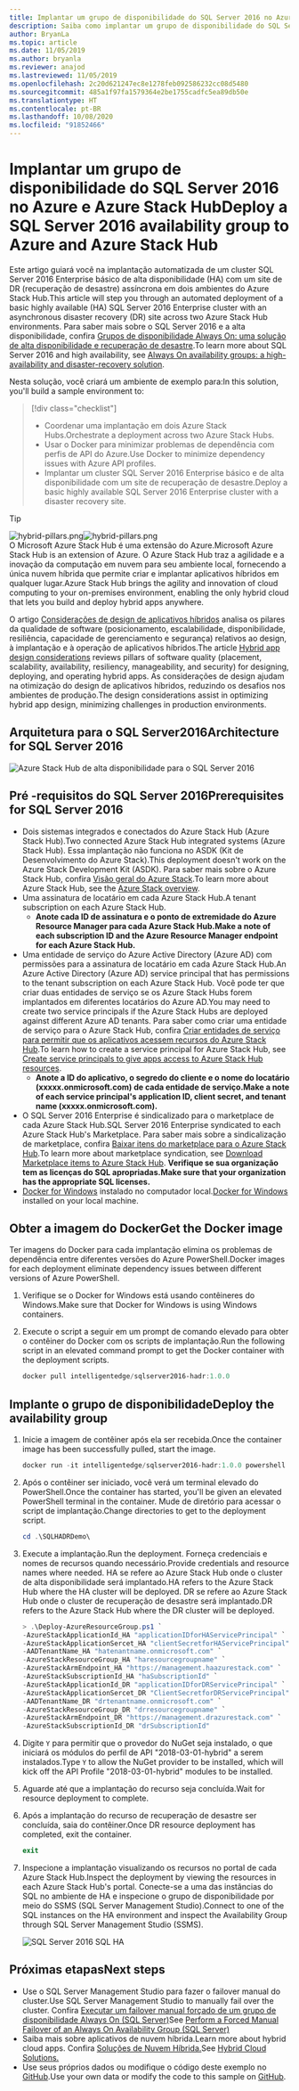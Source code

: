 ```yaml
---
title: Implantar um grupo de disponibilidade do SQL Server 2016 no Azure e Azure Stack Hub
description: Saiba como implantar um grupo de disponibilidade do SQL Server 2016 no Azure e Azure Stack Hub.
author: BryanLa
ms.topic: article
ms.date: 11/05/2019
ms.author: bryanla
ms.reviewer: anajod
ms.lastreviewed: 11/05/2019
ms.openlocfilehash: 2c20d621247ec8e1278feb092586232cc08d5480
ms.sourcegitcommit: 485a1f97fa1579364e2be1755cadfc5ea89db50e
ms.translationtype: HT
ms.contentlocale: pt-BR
ms.lasthandoff: 10/08/2020
ms.locfileid: "91852466"
---
```

# <a name="deploy-a-sql-server-2016-availability-group-to-azure-and-azure-stack-hub"></a><span data-ttu-id="c3009-103">Implantar um grupo de disponibilidade do SQL Server 2016 no Azure e Azure Stack Hub</span><span class="sxs-lookup"><span data-stu-id="c3009-103">Deploy a SQL Server 2016 availability group to Azure and Azure Stack Hub</span></span>

<span data-ttu-id="c3009-104">Este artigo guiará você na implantação automatizada de um cluster SQL Server 2016 Enterprise básico de alta disponibilidade (HA) com um site de DR (recuperação de desastre) assíncrona em dois ambientes do Azure Stack Hub.</span><span class="sxs-lookup"><span data-stu-id="c3009-104">This article will step you through an automated deployment of a basic highly available (HA) SQL Server 2016 Enterprise cluster with an asynchronous disaster recovery (DR) site across two Azure Stack Hub environments.</span></span> <span data-ttu-id="c3009-105">Para saber mais sobre o SQL Server 2016 e a alta disponibilidade, confira [Grupos de disponibilidade Always On: uma solução de alta disponibilidade e recuperação de desastre](/sql/database-engine/availability-groups/windows/always-on-availability-groups-sql-server?view=sql-server-2016).</span><span class="sxs-lookup"><span data-stu-id="c3009-105">To learn more about SQL Server 2016 and high availability, see [Always On availability groups: a high-availability and disaster-recovery solution](/sql/database-engine/availability-groups/windows/always-on-availability-groups-sql-server?view=sql-server-2016).</span></span>

<span data-ttu-id="c3009-106">Nesta solução, você criará um ambiente de exemplo para:</span><span class="sxs-lookup"><span data-stu-id="c3009-106">In this solution, you'll build a sample environment to:</span></span>

> [!div class="checklist"]
> - <span data-ttu-id="c3009-107">Coordenar uma implantação em dois Azure Stack Hubs.</span><span class="sxs-lookup"><span data-stu-id="c3009-107">Orchestrate a deployment across two Azure Stack Hubs.</span></span>
> - <span data-ttu-id="c3009-108">Usar o Docker para minimizar problemas de dependência com perfis de API do Azure.</span><span class="sxs-lookup"><span data-stu-id="c3009-108">Use Docker to minimize dependency issues with Azure API profiles.</span></span>
> - <span data-ttu-id="c3009-109">Implantar um cluster SQL Server 2016 Enterprise básico e de alta disponibilidade com um site de recuperação de desastre.</span><span class="sxs-lookup"><span data-stu-id="c3009-109">Deploy a basic highly available SQL Server 2016 Enterprise cluster with a disaster recovery site.</span></span>

> [!Tip]  
> <span data-ttu-id="c3009-110">![hybrid-pillars.png](./media/solution-deployment-guide-cross-cloud-scaling/hybrid-pillars.png)</span><span class="sxs-lookup"><span data-stu-id="c3009-110">![hybrid-pillars.png](./media/solution-deployment-guide-cross-cloud-scaling/hybrid-pillars.png)</span></span>  
> <span data-ttu-id="c3009-111">O Microsoft Azure Stack Hub é uma extensão do Azure.</span><span class="sxs-lookup"><span data-stu-id="c3009-111">Microsoft Azure Stack Hub is an extension of Azure.</span></span> <span data-ttu-id="c3009-112">O Azure Stack Hub traz a agilidade e a inovação da computação em nuvem para seu ambiente local, fornecendo a única nuvem híbrida que permite criar e implantar aplicativos híbridos em qualquer lugar.</span><span class="sxs-lookup"><span data-stu-id="c3009-112">Azure Stack Hub brings the agility and innovation of cloud computing to your on-premises environment, enabling the only hybrid cloud that lets you build and deploy hybrid apps anywhere.</span></span>  
> 
> <span data-ttu-id="c3009-113">O artigo [Considerações de design de aplicativos híbridos](overview-app-design-considerations.md) analisa os pilares da qualidade de software (posicionamento, escalabilidade, disponibilidade, resiliência, capacidade de gerenciamento e segurança) relativos ao design, à implantação e à operação de aplicativos híbridos.</span><span class="sxs-lookup"><span data-stu-id="c3009-113">The article [Hybrid app design considerations](overview-app-design-considerations.md) reviews pillars of software quality (placement, scalability, availability, resiliency, manageability, and security) for designing, deploying, and operating hybrid apps.</span></span> <span data-ttu-id="c3009-114">As considerações de design ajudam na otimização do design de aplicativos híbridos, reduzindo os desafios nos ambientes de produção.</span><span class="sxs-lookup"><span data-stu-id="c3009-114">The design considerations assist in optimizing hybrid app design, minimizing challenges in production environments.</span></span>

## <a name="architecture-for-sql-server-2016"></a><span data-ttu-id="c3009-115">Arquitetura para o SQL Server2016</span><span class="sxs-lookup"><span data-stu-id="c3009-115">Architecture for SQL Server 2016</span></span>

![Azure Stack Hub de alta disponibilidade para o SQL Server 2016](media/solution-deployment-guide-sql-ha/image1.png)

## <a name="prerequisites-for-sql-server-2016"></a><span data-ttu-id="c3009-117">Pré -requisitos do SQL Server 2016</span><span class="sxs-lookup"><span data-stu-id="c3009-117">Prerequisites for SQL Server 2016</span></span>

- <span data-ttu-id="c3009-118">Dois sistemas integrados e conectados do Azure Stack Hub (Azure Stack Hub).</span><span class="sxs-lookup"><span data-stu-id="c3009-118">Two connected Azure Stack Hub integrated systems (Azure Stack Hub).</span></span> <span data-ttu-id="c3009-119">Essa implantação não funciona no ASDK (Kit de Desenvolvimento do Azure Stack).</span><span class="sxs-lookup"><span data-stu-id="c3009-119">This deployment doesn't work on the Azure Stack Development Kit (ASDK).</span></span> <span data-ttu-id="c3009-120">Para saber mais sobre o Azure Stack Hub, confira [Visão geral do Azure Stack](https://azure.microsoft.com/overview/azure-stack/).</span><span class="sxs-lookup"><span data-stu-id="c3009-120">To learn more about Azure Stack Hub, see the [Azure Stack overview](https://azure.microsoft.com/overview/azure-stack/).</span></span>
- <span data-ttu-id="c3009-121">Uma assinatura de locatário em cada Azure Stack Hub.</span><span class="sxs-lookup"><span data-stu-id="c3009-121">A tenant subscription on each Azure Stack Hub.</span></span>
  - <span data-ttu-id="c3009-122">**Anote cada ID de assinatura e o ponto de extremidade do Azure Resource Manager para cada Azure Stack Hub.**</span><span class="sxs-lookup"><span data-stu-id="c3009-122">**Make a note of each subscription ID and the Azure Resource Manager endpoint for each Azure Stack Hub.**</span></span>
- <span data-ttu-id="c3009-123">Uma entidade de serviço do Azure Active Directory (Azure AD) com permissões para a assinatura de locatário em cada Azure Stack Hub.</span><span class="sxs-lookup"><span data-stu-id="c3009-123">An Azure Active Directory (Azure AD) service principal that has permissions to the tenant subscription on each Azure Stack Hub.</span></span> <span data-ttu-id="c3009-124">Você pode ter que criar duas entidades de serviço se os Azure Stack Hubs forem implantados em diferentes locatários do Azure AD.</span><span class="sxs-lookup"><span data-stu-id="c3009-124">You may need to create two service principals if the Azure Stack Hubs are deployed against different Azure AD tenants.</span></span> <span data-ttu-id="c3009-125">Para saber como criar uma entidade de serviço para o Azure Stack Hub, confira [Criar entidades de serviço para permitir que os aplicativos acessem recursos do Azure Stack Hub](/azure-stack/user/azure-stack-create-service-principals).</span><span class="sxs-lookup"><span data-stu-id="c3009-125">To learn how to create a service principal for Azure Stack Hub, see [Create service principals to give apps access to Azure Stack Hub resources](/azure-stack/user/azure-stack-create-service-principals).</span></span>
  - <span data-ttu-id="c3009-126">**Anote a ID do aplicativo, o segredo do cliente e o nome do locatário (xxxxx.onmicrosoft.com) de cada entidade de serviço.**</span><span class="sxs-lookup"><span data-stu-id="c3009-126">**Make a note of each service principal's application ID, client secret, and tenant name (xxxxx.onmicrosoft.com).**</span></span>
- <span data-ttu-id="c3009-127">O SQL Server 2016 Enterprise é sindicalizado para o marketplace de cada Azure Stack Hub.</span><span class="sxs-lookup"><span data-stu-id="c3009-127">SQL Server 2016 Enterprise syndicated to each Azure Stack Hub's Marketplace.</span></span> <span data-ttu-id="c3009-128">Para saber mais sobre a sindicalização de marketplace, confira [Baixar itens do marketplace para o Azure Stack Hub](/azure-stack/operator/azure-stack-download-azure-marketplace-item).</span><span class="sxs-lookup"><span data-stu-id="c3009-128">To learn more about marketplace syndication, see [Download Marketplace items to Azure Stack Hub](/azure-stack/operator/azure-stack-download-azure-marketplace-item).</span></span>
    <span data-ttu-id="c3009-129">**Verifique se sua organização tem as licenças do SQL apropriadas.**</span><span class="sxs-lookup"><span data-stu-id="c3009-129">**Make sure that your organization has the appropriate SQL licenses.**</span></span>
- <span data-ttu-id="c3009-130">[Docker for Windows](https://docs.docker.com/docker-for-windows/) instalado no computador local.</span><span class="sxs-lookup"><span data-stu-id="c3009-130">[Docker for Windows](https://docs.docker.com/docker-for-windows/) installed on your local machine.</span></span>

## <a name="get-the-docker-image"></a><span data-ttu-id="c3009-131">Obter a imagem do Docker</span><span class="sxs-lookup"><span data-stu-id="c3009-131">Get the Docker image</span></span>

<span data-ttu-id="c3009-132">Ter imagens do Docker para cada implantação elimina os problemas de dependência entre diferentes versões do Azure PowerShell.</span><span class="sxs-lookup"><span data-stu-id="c3009-132">Docker images for each deployment eliminate dependency issues between different versions of Azure PowerShell.</span></span>

1. <span data-ttu-id="c3009-133">Verifique se o Docker for Windows está usando contêineres do Windows.</span><span class="sxs-lookup"><span data-stu-id="c3009-133">Make sure that Docker for Windows is using Windows containers.</span></span>
2. <span data-ttu-id="c3009-134">Execute o script a seguir em um prompt de comando elevado para obter o contêiner do Docker com os scripts de implantação.</span><span class="sxs-lookup"><span data-stu-id="c3009-134">Run the following script in an elevated command prompt to get the Docker container with the deployment scripts.</span></span>

    ```powershell  
    docker pull intelligentedge/sqlserver2016-hadr:1.0.0
    ```

## <a name="deploy-the-availability-group"></a><span data-ttu-id="c3009-135">Implante o grupo de disponibilidade</span><span class="sxs-lookup"><span data-stu-id="c3009-135">Deploy the availability group</span></span>

1. <span data-ttu-id="c3009-136">Inicie a imagem de contêiner após ela ser recebida.</span><span class="sxs-lookup"><span data-stu-id="c3009-136">Once the container image has been successfully pulled, start the image.</span></span>

      ```powershell  
      docker run -it intelligentedge/sqlserver2016-hadr:1.0.0 powershell
      ```

2. <span data-ttu-id="c3009-137">Após o contêiner ser iniciado, você verá um terminal elevado do PowerShell.</span><span class="sxs-lookup"><span data-stu-id="c3009-137">Once the container has started, you'll be given an elevated PowerShell terminal in the container.</span></span> <span data-ttu-id="c3009-138">Mude de diretório para acessar o script de implantação.</span><span class="sxs-lookup"><span data-stu-id="c3009-138">Change directories to get to the deployment script.</span></span>

      ```powershell  
      cd .\SQLHADRDemo\
      ```

3. <span data-ttu-id="c3009-139">Execute a implantação.</span><span class="sxs-lookup"><span data-stu-id="c3009-139">Run the deployment.</span></span> <span data-ttu-id="c3009-140">Forneça credenciais e nomes de recursos quando necessário.</span><span class="sxs-lookup"><span data-stu-id="c3009-140">Provide credentials and resource names where needed.</span></span> <span data-ttu-id="c3009-141">HA se refere ao Azure Stack Hub onde o cluster de alta disponibilidade será implantado.</span><span class="sxs-lookup"><span data-stu-id="c3009-141">HA refers to the Azure Stack Hub where the HA cluster will be deployed.</span></span> <span data-ttu-id="c3009-142">DR se refere ao Azure Stack Hub onde o cluster de recuperação de desastre será implantado.</span><span class="sxs-lookup"><span data-stu-id="c3009-142">DR refers to the Azure Stack Hub where the DR cluster will be deployed.</span></span>

      ```powershell
      > .\Deploy-AzureResourceGroup.ps1 `
      -AzureStackApplicationId_HA "applicationIDforHAServicePrincipal" `
      -AzureStackApplicationSercet_HA "clientSecretforHAServicePrincipal" `
      -AADTenantName_HA "hatenantname.onmicrosoft.com" `
      -AzureStackResourceGroup_HA "haresourcegroupname" `
      -AzureStackArmEndpoint_HA "https://management.haazurestack.com" `
      -AzureStackSubscriptionId_HA "haSubscriptionId" `
      -AzureStackApplicationId_DR "applicationIDforDRServicePrincipal" `
      -AzureStackApplicationSercet_DR "ClientSecretforDRServicePrincipal" `
      -AADTenantName_DR "drtenantname.onmicrosoft.com" `
      -AzureStackResourceGroup_DR "drresourcegroupname" `
      -AzureStackArmEndpoint_DR "https://management.drazurestack.com" `
      -AzureStackSubscriptionId_DR "drSubscriptionId"
      ```

4. <span data-ttu-id="c3009-143">Digite `Y` para permitir que o provedor do NuGet seja instalado, o que iniciará os módulos do perfil de API "2018-03-01-hybrid" a serem instalados.</span><span class="sxs-lookup"><span data-stu-id="c3009-143">Type `Y` to allow the NuGet provider to be installed, which will kick off the API Profile "2018-03-01-hybrid" modules to be installed.</span></span>

5. <span data-ttu-id="c3009-144">Aguarde até que a implantação do recurso seja concluída.</span><span class="sxs-lookup"><span data-stu-id="c3009-144">Wait for resource deployment to complete.</span></span>

6. <span data-ttu-id="c3009-145">Após a implantação do recurso de recuperação de desastre ser concluída, saia do contêiner.</span><span class="sxs-lookup"><span data-stu-id="c3009-145">Once DR resource deployment has completed, exit the container.</span></span>

      ```powershell
      exit
      ```

7. <span data-ttu-id="c3009-146">Inspecione a implantação visualizando os recursos no portal de cada Azure Stack Hub.</span><span class="sxs-lookup"><span data-stu-id="c3009-146">Inspect the deployment by viewing the resources in each Azure Stack Hub's portal.</span></span> <span data-ttu-id="c3009-147">Conecte-se a uma das instâncias do SQL no ambiente de HA e inspecione o grupo de disponibilidade por meio do SSMS (SQL Server Management Studio).</span><span class="sxs-lookup"><span data-stu-id="c3009-147">Connect to one of the SQL instances on the HA environment and inspect the Availability Group through SQL Server Management Studio (SSMS).</span></span>

    ![SQL Server 2016 SQL HA](media/solution-deployment-guide-sql-ha/image2.png)

## <a name="next-steps"></a><span data-ttu-id="c3009-149">Próximas etapas</span><span class="sxs-lookup"><span data-stu-id="c3009-149">Next steps</span></span>

- <span data-ttu-id="c3009-150">Use o SQL Server Management Studio para fazer o failover manual do cluster.</span><span class="sxs-lookup"><span data-stu-id="c3009-150">Use SQL Server Management Studio to manually fail over the cluster.</span></span> <span data-ttu-id="c3009-151">Confira [Executar um failover manual forçado de um grupo de disponibilidade Always On (SQL Server)](/sql/database-engine/availability-groups/windows/perform-a-forced-manual-failover-of-an-availability-group-sql-server?view=sql-server-2017)</span><span class="sxs-lookup"><span data-stu-id="c3009-151">See [Perform a Forced Manual Failover of an Always On Availability Group (SQL Server)](/sql/database-engine/availability-groups/windows/perform-a-forced-manual-failover-of-an-availability-group-sql-server?view=sql-server-2017)</span></span>
- <span data-ttu-id="c3009-152">Saiba mais sobre aplicativos de nuvem híbrida.</span><span class="sxs-lookup"><span data-stu-id="c3009-152">Learn more about hybrid cloud apps.</span></span> <span data-ttu-id="c3009-153">Confira [Soluções de Nuvem Híbrida.](/azure-stack/user/)</span><span class="sxs-lookup"><span data-stu-id="c3009-153">See [Hybrid Cloud Solutions.](/azure-stack/user/)</span></span>
- <span data-ttu-id="c3009-154">Use seus próprios dados ou modifique o código deste exemplo no [GitHub](https://github.com/Azure-Samples/azure-intelligent-edge-patterns).</span><span class="sxs-lookup"><span data-stu-id="c3009-154">Use your own data or modify the code to this sample on [GitHub](https://github.com/Azure-Samples/azure-intelligent-edge-patterns).</span></span>